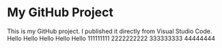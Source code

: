 # My GitHub Project

This is my GitHub project. I published it directly from Visual Studio Code.
Hello
Hello
Hello
Hello
Hello
111111111
2222222222
333333333
44444444

